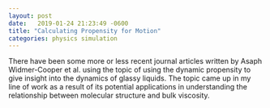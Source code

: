 ```yaml
---
layout: post
date:   2019-01-24 21:23:49 -0600
title: "Calculating Propensity for Motion"
categories: physics simulation
---
```


There have been some more or less recent journal articles written by Asaph
Widmer-Cooper et al.  using the topic of using the dynamic propensity to give
insight into the dynamics of glassy liquids. The topic came up in my line of
work as a result of its potential applications in understanding the
relationship between molecular structure and bulk viscosity.

